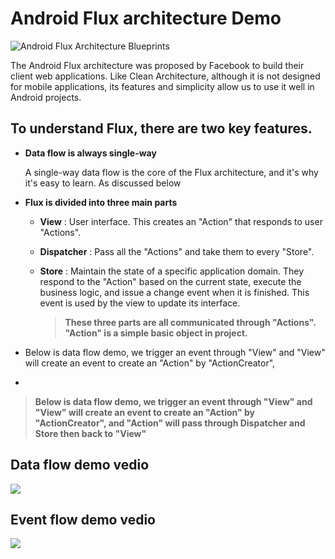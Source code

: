 # Android Flux architecture Demo
<img src="https://i.imgur.com/pIve1gQ.png" alt="Android Flux Architecture Blueprints"/>

The Android Flux architecture was proposed by Facebook to build their client web applications. Like Clean Architecture, although it is not designed for mobile applications, its features and simplicity allow us to use it well in Android projects.

## To understand Flux, there are two key features.

* **Data flow is always single-way**

    A single-way data flow is the core of the Flux architecture, and it's why it's easy to learn. As discussed below

* **Flux is divided into three main parts**

    * **View** : User interface. This creates an "Action" that responds to user "Actions".

    * **Dispatcher** : Pass all the "Actions" and take them to every "Store".

    * **Store** : Maintain the state of a specific application domain. They respond to the "Action" based on the current state, execute the business logic, and issue a change event when it is finished. This event is used by the view to update its interface.



        >**These three parts are all communicated through "Actions".
 "Action" is a simple basic object in project.**
 
 * Below is data flow demo, we trigger an event through "View" and "View" will create an event to create an "Action" by "ActionCreator", 
 * 
> **Below is data flow demo, we trigger an event through "View" and "View" will create an event to create an "Action" by "ActionCreator", 
and "Action" will pass through Dispatcher and Store then back to "View"**

## Data flow demo vedio 

![](https://i.imgur.com/hbKUZT2.gif)

## Event flow demo vedio 

![](https://i.imgur.com/gLOskrb.gif)

